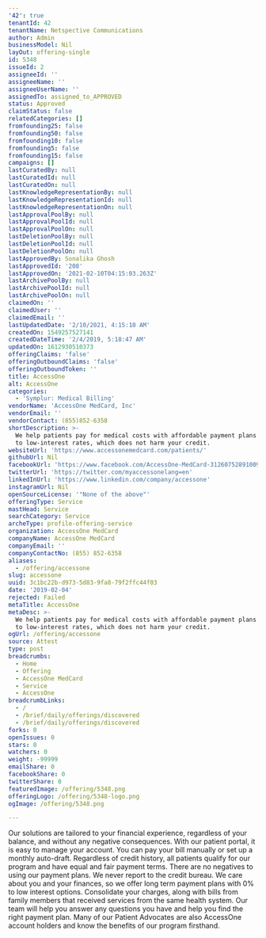 ```yaml
---
'42': true
tenantId: 42
tenantName: Netspective Communications
author: Admin
businessModel: Nil
layOut: offering-single
id: 5348
issueId: 2
assigneeId: ''
assigneeName: ''
assigneeUserName: ''
assignedTo: assigned_to_APPROVED
status: Approved
claimStatus: false
relatedCategories: []
fromfounding25: false
fromfounding50: false
fromfounding10: false
fromfounding5: false
fromfounding15: false
campaigns: []
lastCuratedBy: null
lastCuratedId: null
lastCuratedOn: null
lastKnowledgeRepresentationBy: null
lastKnowledgeRepresentationId: null
lastKnowledgeRepresentationOn: null
lastApprovalPoolBy: null
lastApprovalPoolId: null
lastApprovalPoolOn: null
lastDeletionPoolBy: null
lastDeletionPoolId: null
lastDeletionPoolOn: null
lastApprovedBy: Sonalika Ghosh
lastApprovedId: '208'
lastApprovedOn: '2021-02-10T04:15:03.263Z'
lastArchivePoolBy: null
lastArchivePoolId: null
lastArchivePoolOn: null
claimedOn: ''
claimedUser: ''
claimedEmail: ''
lastUpdatedDate: '2/10/2021, 4:15:10 AM'
createdOn: 1549257527141
createdDateTime: '2/4/2019, 5:18:47 AM'
updatedOn: 1612930510373
offeringClaims: 'false'
offeringOutboundClaims: 'false'
offeringOutboundToken: ''
title: AccessOne
alt: AccessOne
categories:
  - 'Symplur: Medical Billing'
vendorName: 'AccessOne MedCard, Inc'
vendorEmail: ''
vendorContact: (855)852-6358
shortDescription: >-
  We help patients pay for medical costs with affordable payment plans and zero
  to low-interest rates, which does not harm your credit.
websiteUrl: 'https://www.accessonemedcard.com/patients/'
githubUrl: Nil
facebookUrl: 'https://www.facebook.com/AccessOne-MedCard-312607528910091/'
twitterUrl: 'https://twitter.com/myaccessonelang=en'
linkedInUrl: 'https://www.linkedin.com/company/accessone'
instagramUrl: Nil
openSourceLicense: '"None of the above"'
offeringType: Service
mastHead: Service
searchCategory: Service
archeType: profile-offering-service
organization: AccessOne MedCard
companyName: AccessOne MedCard
companyEmail: ''
companyContactNo: (855) 852-6358
aliases:
  - /offering/accessone
slug: accessone
uuid: 3c1bc22b-d973-5d83-9fa8-79f2ffc44f03
date: '2019-02-04'
rejected: Failed
metaTitle: AccessOne
metaDesc: >-
  We help patients pay for medical costs with affordable payment plans and zero
  to low-interest rates, which does not harm your credit.
ogUrl: /offering/accessone
source: Attest
type: post
breadcrumbs:
  - Home
  - Offering
  - AccessOne MedCard
  - Service
  - AccessOne
breadcrumbLinks:
  - /
  - /brief/daily/offerings/discovered
  - /brief/daily/offerings/discovered
forks: 0
openIssues: 0
stars: 0
watchers: 0
weight: -99999
emailShare: 0
facebookShare: 0
twitterShare: 0
featuredImage: /offering/5348.png
offeringLogo: /offering/5348-logo.png
ogImage: /offering/5348.png

---
```

Our solutions are tailored to your financial experience, regardless of your balance, and without any negative consequences. With our patient portal, it is easy to manage your account. You can pay your bill manually or set up a monthly auto-draft. Regardless of credit history, all patients qualify for our program and have equal and fair payment terms. There are no negatives to using our payment plans. We never report to the credit bureau. We care about you and your finances, so we offer long term payment plans with 0% to low interest options. Consolidate your charges, along with bills from family members that received services from the same health system.
Our team will help you answer any questions you have and help you find the right payment plan. Many of our Patient Advocates are also AccessOne account holders and know the benefits of our program firsthand.